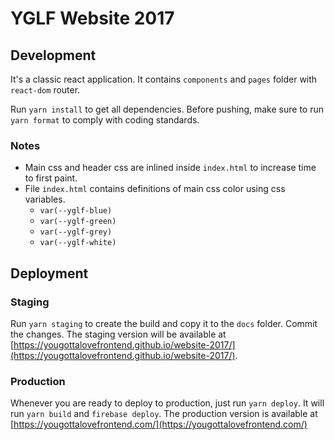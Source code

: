 # YGLF Website 2017

## Development
It's a classic react application. It contains `components` and `pages` folder with `react-dom` router.

Run `yarn install` to get all dependencies. Before pushing, make sure to run `yarn format` to comply with coding standards.

### Notes
* Main css and header css are inlined inside `index.html` to increase time to first paint.
* File `index.html` contains definitions of main css color using css variables.
  * `var(--yglf-blue)`
  * `var(--yglf-green)`
  * `var(--yglf-grey)`
  * `var(--yglf-white)`

## Deployment
### Staging
Run `yarn staging` to create the build and copy it to the `docs` folder. Commit the changes.
The staging version will be available at [https://yougottalovefrontend.github.io/website-2017/](https://yougottalovefrontend.github.io/website-2017/).
### Production
Whenever you are ready to deploy to production, just run `yarn deploy`. It will run `yarn build` and `firebase deploy`. 
The production version is available at [https://yougottalovefrontend.com/](https://yougottalovefrontend.com/)